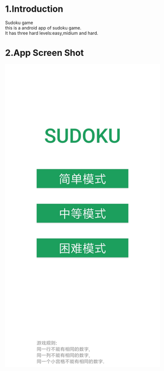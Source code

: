 # 1.Introduction
Sudoku game  
this is a android app of sudoku game.  
It has three hard levels:easy,midium and hard.  
# 2.App Screen Shot
![Image](https://github.com/hlq1025/Sudoku/blob/master/screenshot/homepage.jpg)